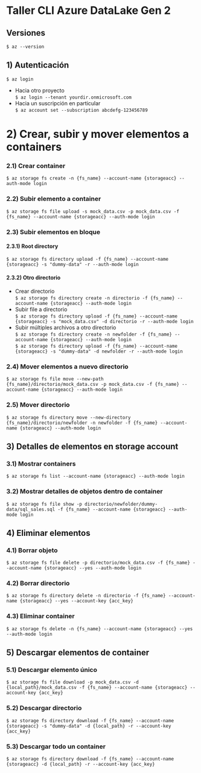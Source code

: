 # Taller CLI Azure DataLake Gen 2

## Versiones
`$ az --version`  

## 1) Autenticación
`$ az login` 
* Hacia otro proyecto   
`$ az login --tenant yourdir.onmicrosoft.com`  
* Hacia un suscripción en particular  
`$ az account set --subscription abcdefg-123456789`  

# 2) Crear, subir y mover elementos a containers
### 2.1) Crear container
`$ az storage fs create -n {fs_name} --account-name {storageacc} --auth-mode login`

### 2.2) Subir elemento a container
`$ az storage fs file upload -s mock_data.csv -p mock_data.csv -f {fs_name} --account-name {storageacc} --auth-mode login`

### 2.3) Subir elementos en bloque
#### 2.3.1) Root directory
`$ az storage fs directory upload -f {fs_name} --account-name {storageacc} -s "dummy-data" -r --auth-mode login`

#### 2.3.2) Otro directorio
* Crear directorio  
`$ az storage fs directory create -n directorio -f {fs_name} --account-name {storageacc} --auth-mode login`
* Subir file a directorio  
`$ az storage fs directory upload -f {fs_name} --account-name {storageacc} -s "mock_data.csv" -d directorio -r --auth-mode login`
* Subir múltiples archivos a otro directorio  
`$ az storage fs directory create -n newfolder -f {fs_name} --account-name {storageacc} --auth-mode login`  
`$ az storage fs directory upload -f {fs_name} --account-name {storageacc} -s "dummy-data" -d newfolder -r --auth-mode login`

### 2.4) Mover elementos a nuevo directorio
`$ az storage fs file move --new-path {fs_name}/directorio/mock_data.csv -p mock_data.csv -f {fs_name} --account-name {storageacc} --auth-mode login`  

### 2.5) Mover directorio
`$ az storage fs directory move --new-directory {fs_name}/directorio/newfolder -n newfolder -f {fs_name} --account-name {storageacc} --auth-mode login`  

## 3) Detalles de elementos en storage account
### 3.1) Mostrar containers
`$ az storage fs list --account-name {storageacc} --auth-mode login`  

### 3.2) Mostrar detalles de objetos dentro de container
`$ az storage fs file show -p directorio/newfolder/dummy-data/sql_sales.sql -f {fs_name} --account-name {storageacc} --auth-mode login`  

## 4) Eliminar elementos
### 4.1) Borrar objeto
`$ az storage fs file delete -p directorio/mock_data.csv -f {fs_name} --account-name {storageacc} --yes --auth-mode login`  

### 4.2) Borrar directorio
`$ az storage fs directory delete -n directorio -f {fs_name} --account-name {storageacc} --yes --account-key {acc_key}`  

### 4.3) Eliminar container
`$ az storage fs delete -n {fs_name} --account-name {storageacc} --yes --auth-mode login`  

## 5) Descargar elementos de container
### 5.1) Descargar elemento único
`$ az storage fs file download -p mock_data.csv -d {local_path}/mock_data.csv -f {fs_name} --account-name {storageacc} --account-key {acc_key}`  

### 5.2) Descargar directorio
`$ az storage fs directory download -f {fs_name} --account-name {storageacc} -s "dummy-data" -d {local_path} -r --account-key {acc_key}`  

### 5.3) Descargar todo un container
`$ az storage fs directory download -f {fs_name} --account-name {storageacc} -d {local_path} -r --account-key {acc_key}`  
